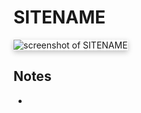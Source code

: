 # SITENAME

<img src="./public/snapshot.png" style="max-height: 500px; box-shadow: rgba(0, 0, 0, 0.24) 0px 3px 8px;" alt="screenshot of SITENAME">

## Notes

* 
